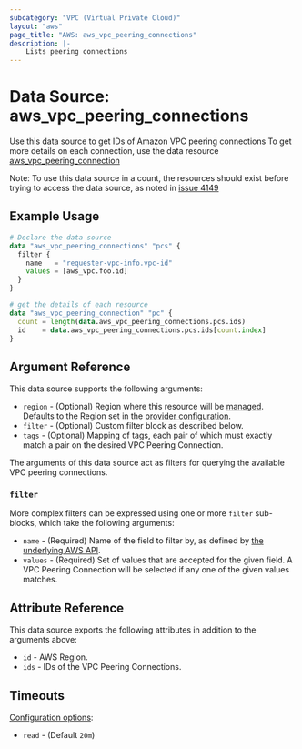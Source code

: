 ```yaml
---
subcategory: "VPC (Virtual Private Cloud)"
layout: "aws"
page_title: "AWS: aws_vpc_peering_connections"
description: |-
    Lists peering connections
---
```


# Data Source: aws_vpc_peering_connections

Use this data source to get IDs of Amazon VPC peering connections
To get more details on each connection, use the data resource [aws_vpc_peering_connection](/docs/providers/aws/d/vpc_peering_connection.html)

Note: To use this data source in a count, the resources should exist before trying to access
the data source, as noted in [issue 4149](https://github.com/hashicorp/terraform/issues/4149)

## Example Usage

```terraform
# Declare the data source
data "aws_vpc_peering_connections" "pcs" {
  filter {
    name   = "requester-vpc-info.vpc-id"
    values = [aws_vpc.foo.id]
  }
}

# get the details of each resource
data "aws_vpc_peering_connection" "pc" {
  count = length(data.aws_vpc_peering_connections.pcs.ids)
  id    = data.aws_vpc_peering_connections.pcs.ids[count.index]
}
```

## Argument Reference

This data source supports the following arguments:

* `region` - (Optional) Region where this resource will be [managed](https://docs.aws.amazon.com/general/latest/gr/rande.html#regional-endpoints). Defaults to the Region set in the [provider configuration](https://registry.terraform.io/providers/hashicorp/aws/latest/docs#aws-configuration-reference).
* `filter` - (Optional) Custom filter block as described below.
* `tags` - (Optional) Mapping of tags, each pair of which must exactly match
  a pair on the desired VPC Peering Connection.

The arguments of this data source act as filters for querying the available VPC peering connections.

### `filter`

More complex filters can be expressed using one or more `filter` sub-blocks, which take the following arguments:

* `name` - (Required) Name of the field to filter by, as defined by
  [the underlying AWS API](http://docs.aws.amazon.com/AWSEC2/latest/APIReference/API_DescribeVpcPeeringConnections.html).
* `values` - (Required) Set of values that are accepted for the given field.
  A VPC Peering Connection will be selected if any one of the given values matches.

## Attribute Reference

This data source exports the following attributes in addition to the arguments above:

* `id` - AWS Region.
* `ids` - IDs of the VPC Peering Connections.

## Timeouts

[Configuration options](https://developer.hashicorp.com/terraform/language/resources/syntax#operation-timeouts):

- `read` - (Default `20m`)
